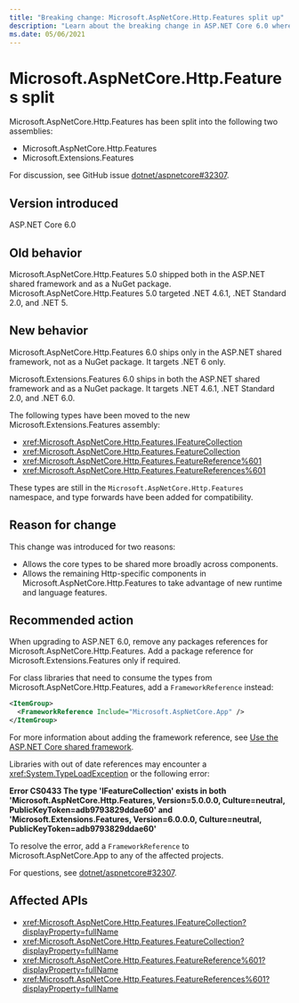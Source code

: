 ```yaml
---
title: "Breaking change: Microsoft.AspNetCore.Http.Features split up"
description: "Learn about the breaking change in ASP.NET Core 6.0 where the Microsoft.AspNetCore.Http.Features package has been split, and no longer ships as a package."
ms.date: 05/06/2021
---
```

# Microsoft.AspNetCore.Http.Features split

Microsoft.AspNetCore.Http.Features has been split into the following two assemblies:

- Microsoft.AspNetCore.Http.Features
- Microsoft.Extensions.Features

For discussion, see GitHub issue [dotnet/aspnetcore#32307](https://github.com/dotnet/aspnetcore/issues/32307).

## Version introduced

ASP.NET Core 6.0

## Old behavior

Microsoft.AspNetCore.Http.Features 5.0 shipped both in the ASP.NET shared framework and as a NuGet package. Microsoft.AspNetCore.Http.Features 5.0 targeted .NET 4.6.1, .NET Standard 2.0, and .NET 5.

## New behavior

Microsoft.AspNetCore.Http.Features 6.0 ships only in the ASP.NET shared framework, not as a NuGet package. It targets .NET 6 only.

Microsoft.Extensions.Features 6.0 ships in both the ASP.NET shared framework and as a NuGet package. It targets .NET 4.6.1, .NET Standard 2.0, and .NET 6.0.

The following types have been moved to the new Microsoft.Extensions.Features assembly:

- <xref:Microsoft.AspNetCore.Http.Features.IFeatureCollection>
- <xref:Microsoft.AspNetCore.Http.Features.FeatureCollection>
- <xref:Microsoft.AspNetCore.Http.Features.FeatureReference%601>
- <xref:Microsoft.AspNetCore.Http.Features.FeatureReferences%601>

These types are still in the `Microsoft.AspNetCore.Http.Features` namespace, and type forwards have been added for compatibility.

## Reason for change

This change was introduced for two reasons:

- Allows the core types to be shared more broadly across components.
- Allows the remaining Http-specific components in Microsoft.AspNetCore.Http.Features to take advantage of new runtime and language features.

## Recommended action

When upgrading to ASP.NET 6.0, remove any packages references for Microsoft.AspNetCore.Http.Features. Add a package reference for Microsoft.Extensions.Features only if required.

For class libraries that need to consume the types from Microsoft.AspNetCore.Http.Features, add a `FrameworkReference` instead:

```xml
<ItemGroup>
  <FrameworkReference Include="Microsoft.AspNetCore.App" />
</ItemGroup>
```

For more information about adding the framework reference, see  [Use the ASP.NET Core shared framework](/aspnet/core/fundamentals/target-aspnetcore?#use-the-aspnet-core-shared-framework).

Libraries with out of date references may encounter a <xref:System.TypeLoadException> or the following error:

**Error CS0433 The type 'IFeatureCollection' exists in both 'Microsoft.AspNetCore.Http.Features, Version=5.0.0.0, Culture=neutral, PublicKeyToken=adb9793829ddae60' and 'Microsoft.Extensions.Features, Version=6.0.0.0, Culture=neutral, PublicKeyToken=adb9793829ddae60'**

To resolve the error, add a `FrameworkReference` to Microsoft.AspNetCore.App to any of the affected projects.

For questions, see [dotnet/aspnetcore#32307](https://github.com/dotnet/aspnetcore/issues/32307).

## Affected APIs

- <xref:Microsoft.AspNetCore.Http.Features.IFeatureCollection?displayProperty=fullName>
- <xref:Microsoft.AspNetCore.Http.Features.FeatureCollection?displayProperty=fullName>
- <xref:Microsoft.AspNetCore.Http.Features.FeatureReference%601?displayProperty=fullName>
- <xref:Microsoft.AspNetCore.Http.Features.FeatureReferences%601?displayProperty=fullName>

<!--

## Category

ASP.NET Core

## Affected APIs

- `T:Microsoft.AspNetCore.Http.Features.IFeatureCollection`
- `T:Microsoft.AspNetCore.Http.Features.FeatureCollection`
- `T:Microsoft.AspNetCore.Http.Features.FeatureReference%601`
- `T:Microsoft.AspNetCore.Http.Features.FeatureReferences%601`

-->

